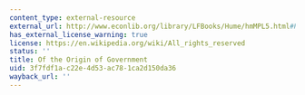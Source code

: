 ```yaml
---
content_type: external-resource
external_url: http://www.econlib.org/library/LFBooks/Hume/hmMPL5.html#Part%20I,%20Essay%20V,%20OF%20THE%20ORIGIN%20OF%20GOVERNMENT
has_external_license_warning: true
license: https://en.wikipedia.org/wiki/All_rights_reserved
status: ''
title: Of the Origin of Government
uid: 3f7fdf1a-c22e-4d53-ac78-1ca2d150da36
wayback_url: ''
---
```

